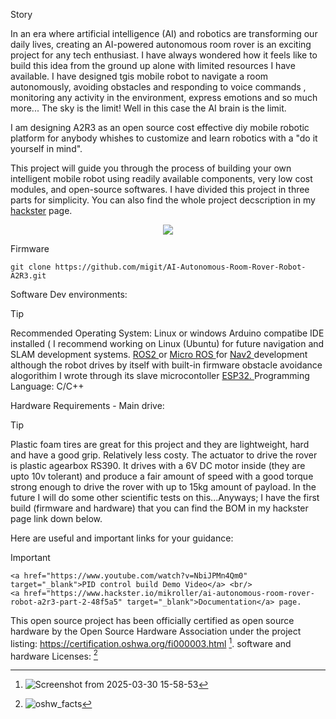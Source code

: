 Story

In an era where artificial intelligence (AI) and robotics are transforming our daily lives, creating an AI-powered autonomous room rover is an exciting project for any tech enthusiast. I have always wondered how it feels like to build this idea from the ground up alone with limited resources I have available. I have designed tgis mobile robot to navigate a room autonomously, avoiding obstacles and responding to voice commands , monitoring any activity in the environment, express emotions and so much more... The sky is the limit! Well in this case the AI brain is the limit.

I am designing A2R3 as an open source cost effective diy mobile robotic platform for anybody whishes to customize and learn robotics with a "do it yourself in mind".

This project will guide you through the process of building your own intelligent mobile robot using readily available components, very low cost modules, and open-source softwares.
I have divided this project in three parts for simplicity. You can also find the whole project decscription in my <a href="https://www.hackster.io/mikroller/ai-autonomous-room-rover-robot-a2r3-part-2-48f5a5" target="_blank">hackster</a> page.

<p align="center">
    <img  src="https://github.com/user-attachments/assets/bbc6c5a3-ab26-46e3-b967-9705cc1c35a4">
</p>

Firmware

    git clone https://github.com/migit/AI-Autonomous-Room-Rover-Robot-A2R3.git

Software Dev environments:
> [!TIP]
> Recommended Operating System: Linux or windows Arduino compatibe IDE installed ( I recommend working on Linux (Ubuntu) for future navigation and SLAM development systems.
> <a href="https://docs.ros.org/en/foxy/index.html" target="_blank"> ROS2 </a> or <a href="https://micro.ros.org/" target="_blank"> Micro ROS </a> for <a href="https://docs.nav2.org/" target="_blank"> Nav2 </a>development although the robot drives by itself with built-in firmware obstacle avoidance alogorithim I wrote through its slave microcontoller <a href="https://docs.espressif.com/projects/esp-dev-kits/en/latest/esp32/esp32-devkitc/index.html" target="_blank"> ESP32. </a>
> Programming Language: C/C++ 

Hardware Requirements - Main drive:
> [!TIP]
> Plastic foam tires are great for this project and they are lightweight, hard and have a good grip. Relatively less costy.
> The actuator to drive the rover is plastic agearbox RS390. It drives with a 6V DC motor inside (they are upto 10v tolerant) and produce a fair amount of speed with a good torque strong enough to drive the rover with up to 15kg amount of payload. In the future I will do some other scientific tests on this...Anyways; I have the first build (firmware and hardware) that you can find the BOM in my hackster page link down below.

Here are useful and important links for your guidance:      
> [!IMPORTANT]                                                                                                                                                   
    <a href="https://www.youtube.com/watch?v=NbiJPMn4Qm0" target="_blank">PID control build Demo Video</a> <br/>
    <a href="https://www.hackster.io/mikroller/ai-autonomous-room-rover-robot-a2r3-part-2-48f5a5" target="_blank">Documentation</a> page.

    
This open source project has been officially certified as open source hardware by the Open Source Hardware Association under the project listing: https://certification.oshwa.org/fi000003.html [^2].
software and hardware Licenses: [^1]

[^1]: ![oshw_facts](https://github.com/user-attachments/assets/8db5b921-7199-43b5-9edd-f96adf9e9eec)
[^2]: ![Screenshot from 2025-03-30 15-58-53](https://github.com/user-attachments/assets/599f7daa-bc83-4e1d-ba89-f66ca4a2cc97)



